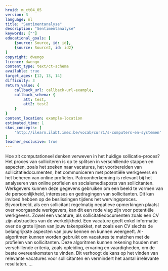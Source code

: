 ```yaml
---
hruid: m_ct04_05
version: 3
language: nl
title: "Sentimentanalyse"
description: "Sentimentanalyse"
keywords: [""]
educational_goals: [
    {source: Source, id: id}, 
    {source: Source2, id: id2}
]
copyright: dwengo
licence: dwengo
content_type: text/ct-schema
available: true
target_ages: [12, 13, 14]
difficulty: 3
return_value: {
    callback_url: callback-url-example,
    callback_schema: {
        att: test,
        att2: test2
    }
}
content_location: example-location
estimated_time: 1
skos_concepts: [
    'http://ilearn.ilabt.imec.be/vocab/curr1/s-computers-en-systemen'
]
teacher_exclusive: true
---
```


<context>
Hoe zit computationeel denken verweven in het huidige sollicatie-proces?  
</div>
</context>
<decomposition>
Het proces van solliciteren is op te splitsen in verschillende stappen en aspecten, zoals het zoeken naar vacatures, het voorbereiden van sollicitatiedocumenten, het communiceren met potentiële werkgevers en het beheren van online profielen. 
</decomposition>
<patternRecognition>
Patroonherkenning is relevant bij het analyseren van online profielen en socialemediaposts van sollicitanten. Werkgevers kunnen deze gegevens gebruiken om een beeld te vormen van de persoonlijkheid, interesses en gedragingen van sollicitanten. Dit kan invloed hebben op de beslissingen tijdens het wervingsproces. Bijvoorbeeld, als een sollicitant regelmatig negatieve opmerkingen plaatst over voorgaande werkgevers, kan dit een rode vlag zijn voor potentiële werkgevers.</patternRecognition>
<abstraction>
Zowel een vacature, als sollicitatiedocumenten zoals een CV zijn abstracties van de werkelijkheid. Een vacature geeft enkel informatie over de grote lijnen van jouw takenpakket, net zoals een CV slechts de belangrijkste aspecten van jouw kennen en kunnen weergeeft. 
</abstraction>
<algorithms>
AI-algoritmen kunnen worden gebruikt om vacatures te matchen met de profielen van sollicitanten. Deze algoritmen kunnen rekening houden met verschillende criteria, zoals opleiding, ervaring en vaardigheden, om de beste overeenkomsten te vinden. Dit verhoogt de kans op het vinden van relevante vacatures voor sollicitanten en vermindert het aantal irrelevante resultaten.</algorithms>
<implementation>
... 
</implementation>

